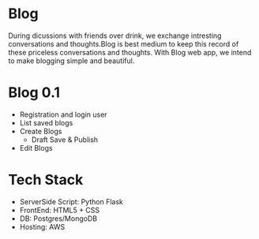 # Blog
During dicussions with friends over drink, we exchange intresting conversations and thoughts.Blog is best medium to keep this record of these priceless conversations and thoughts.
With Blog web app, we intend to make blogging simple and beautiful.
# Blog 0.1
 - Registration and login user
 - List saved blogs
 - Create Blogs
    - Draft Save & Publish
 -  Edit Blogs
# Tech Stack
  - ServerSide Script: Python Flask
  - FrontEnd: HTML5 + CSS
  - DB: Postgres/MongoDB
  - Hosting: AWS
  
